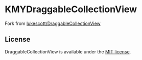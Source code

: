 KMYDraggableCollectionView
=====================================

Fork from [lukescott/DraggableCollectionView]()

## License

DraggableCollectionView is available under the [MIT license](LICENSE).
